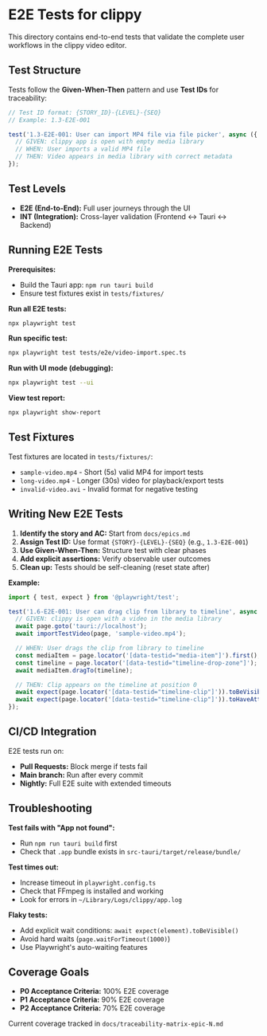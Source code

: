 # E2E Tests for clippy

This directory contains end-to-end tests that validate the complete user workflows in the clippy video editor.

## Test Structure

Tests follow the **Given-When-Then** pattern and use **Test IDs** for traceability:

```typescript
// Test ID format: {STORY_ID}-{LEVEL}-{SEQ}
// Example: 1.3-E2E-001

test('1.3-E2E-001: User can import MP4 file via file picker', async ({ page }) => {
  // GIVEN: clippy app is open with empty media library
  // WHEN: User imports a valid MP4 file
  // THEN: Video appears in media library with correct metadata
});
```

## Test Levels

- **E2E (End-to-End):** Full user journeys through the UI
- **INT (Integration):** Cross-layer validation (Frontend ↔ Tauri ↔ Backend)

## Running E2E Tests

**Prerequisites:**
- Build the Tauri app: `npm run tauri build`
- Ensure test fixtures exist in `tests/fixtures/`

**Run all E2E tests:**
```bash
npx playwright test
```

**Run specific test:**
```bash
npx playwright test tests/e2e/video-import.spec.ts
```

**Run with UI mode (debugging):**
```bash
npx playwright test --ui
```

**View test report:**
```bash
npx playwright show-report
```

## Test Fixtures

Test fixtures are located in `tests/fixtures/`:
- `sample-video.mp4` - Short (5s) valid MP4 for import tests
- `long-video.mp4` - Longer (30s) video for playback/export tests
- `invalid-video.avi` - Invalid format for negative testing

## Writing New E2E Tests

1. **Identify the story and AC:** Start from `docs/epics.md`
2. **Assign Test ID:** Use format `{STORY}-{LEVEL}-{SEQ}` (e.g., `1.3-E2E-001`)
3. **Use Given-When-Then:** Structure test with clear phases
4. **Add explicit assertions:** Verify observable user outcomes
5. **Clean up:** Tests should be self-cleaning (reset state after)

**Example:**

```typescript
import { test, expect } from '@playwright/test';

test('1.6-E2E-001: User can drag clip from library to timeline', async ({ page }) => {
  // GIVEN: clippy is open with a video in the media library
  await page.goto('tauri://localhost');
  await importTestVideo(page, 'sample-video.mp4');

  // WHEN: User drags the clip from library to timeline
  const mediaItem = page.locator('[data-testid="media-item"]').first();
  const timeline = page.locator('[data-testid="timeline-drop-zone"]');
  await mediaItem.dragTo(timeline);

  // THEN: Clip appears on the timeline at position 0
  await expect(page.locator('[data-testid="timeline-clip"]')).toBeVisible();
  await expect(page.locator('[data-testid="timeline-clip"]')).toHaveAttribute('data-start-time', '0');
});
```

## CI/CD Integration

E2E tests run on:
- **Pull Requests:** Block merge if tests fail
- **Main branch:** Run after every commit
- **Nightly:** Full E2E suite with extended timeouts

## Troubleshooting

**Test fails with "App not found":**
- Run `npm run tauri build` first
- Check that `.app` bundle exists in `src-tauri/target/release/bundle/`

**Test times out:**
- Increase timeout in `playwright.config.ts`
- Check that FFmpeg is installed and working
- Look for errors in `~/Library/Logs/clippy/app.log`

**Flaky tests:**
- Add explicit wait conditions: `await expect(element).toBeVisible()`
- Avoid hard waits (`page.waitForTimeout(1000)`)
- Use Playwright's auto-waiting features

## Coverage Goals

- **P0 Acceptance Criteria:** 100% E2E coverage
- **P1 Acceptance Criteria:** 90% E2E coverage
- **P2 Acceptance Criteria:** 70% E2E coverage

Current coverage tracked in `docs/traceability-matrix-epic-N.md`
